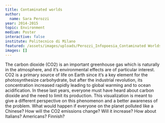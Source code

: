 ```yaml
---
title: Contaminated worlds
author:
  name: Sara Perozzi
year: 2014-2015
topic: Environment
medium: Poster
interactive: false
institute: Politecnico di Milano
featured: /assets/images/uploads/Perozzi_Infopoesia_Contaminated Worlds.png
images: []
---
```

The carbon dioxide (CO2) is an important greenhouse gas which is naturally in the atmosphere, and it’s environmental effects are of particular interest. CO2 is a primary source of life on Earth since it’s a key element for the photosynthesize carbohydrate, but after the industrial revolution, its concentration increased rapidly leading to global warming and to ocean acidification. In these last years, everyone must have heard about carbon dioxide and the need to limit its production. This visualization is meant to give a different perspective on this phenomenon and a better awareness of the problem. What would happen if everyone on the planet polluted like a Chinese? How will the CO2 emissions change? Will it increase? How about Italians? Americans? Finnish?
